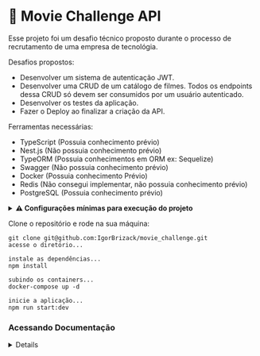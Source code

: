 
# :movie_camera: Movie Challenge API

Esse projeto foi um desafio técnico proposto durante o processo de recrutamento de uma empresa de tecnológia. 

Desafios propostos: 
- Desenvolver um sistema de autenticação JWT.
- Desenvolver uma CRUD de um catálogo de filmes. Todos os endpoints dessa CRUD só devem ser consumidos por um usuário autenticado.
- Desenvolver os testes da aplicação.
- Fazer o Deploy ao finalizar a criação da API.

Ferramentas necessárias:
- TypeScript (Possuia conhecimento prévio)
- Nest.js (Não possuia conhecimento prévio)
- TypeORM (Possuia conhecimentos em ORM ex: Sequelize)
- Swagger (Não possuia conhecimento prévio)
- Docker (Possuia conhecimento Prévio)
- Redis (Não consegui implementar, não possuia conhecimento prévio)
- PostgreSQL (Possuia conhecimento prévio)

<details>
<summary><strong> ⚠️ Configurações mínimas para execução do projeto</strong></summary><br />
 
 Na sua máquina deve ter:
  - Sistema Operacional Distribuição Unix
  - Node
  - Docker
  - Docker-compose
  - Deve ser setado as váriaveis de ambiente no .env da sua aplicação
 
 </details>

Clone o repositório e rode na sua máquina:

```
git clone git@github.com:IgorBrizack/movie_challenge.git
acesse o diretório...

instale as dependências...
npm install

subindo os containers...
docker-compose up -d

inicie a aplicação...
npm run start:dev
```


### Acessando Documentação 
<details>
 A Documentação da API pode ser encontrada de duas formas através do endpoint do deploy.
 
 endpoint deploy: https://moviechallenger.up.railway.app/api
 
 ou 
 
 Após rodar na sua máquina acessando o http://localhost:3000/api
 
 Nesse momento o Swagger irá renderizar com as chamadas das rotas e as sua definições.
 
</details>
